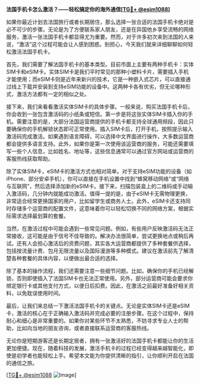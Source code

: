 **法国手机卡怎么激活？——轻松搞定你的海外通信[[TG💪+ @esim1088](https://t.me/s/esim1088)]**

如果你最近计划去法国旅行或者长期居住，那么选择一张合适的法国手机卡绝对是必不可少的步骤。无论是为了方便联系家人朋友，还是在异国他乡享受流畅的网络服务，激活一张法国手机卡都显得尤为重要。然而，对于许多初次来到法国的人来说，“激活”这个过程可能会让人感到困惑。别担心，今天我们就来详细聊聊如何轻松激活法国手机卡。

首先，我们需要了解法国手机卡的基本类型。目前市面上主要有两种手机卡：实体SIM卡和eSIM卡。实体SIM卡是我们平时常见的那种小塑料卡片，需要插入手机才能使用；而eSIM卡则是近年来新兴的技术，它是一种嵌入式芯片，可以直接通过线上下载并安装到支持eSIM功能的设备中。这两种卡各有优劣，但无论哪种形式，激活方法都有一定的相似之处。

接下来，我们来看看激活实体SIM卡的具体步骤。一般来说，购买法国手机卡后，你会收到一张包含激活码的小纸条或短信。第一步是将这张实体SIM卡插入你的手机。需要注意的是，大部分法国运营商提供的手机卡都支持全球通用频段，因此只要确保你的手机解锁状态即可正常使用。插入SIM卡后，打开手机，按照提示输入激活码完成激活。如果遇到语言障碍，可以选择中文界面进行操作，大多数运营商都会提供多语言支持。此外，如果你是第一次使用该运营商的服务，可能还需要填写一些个人信息，比如姓名、地址等，这些信息通常可以通过官方网站或运营商的客服热线获取帮助。

除了实体SIM卡，eSIM卡的激活方式也相对简单。对于支持eSIM功能的设备（如iPhone、部分安卓手机），你可以直接在手机设置中找到“蜂窝移动网络”或“网络与互联网”，然后选择添加新的eSIM卡。接下来，扫描包装盒上的二维码或手动输入激活码，几分钟内就能成功激活。值得一提的是，由于eSIM卡无需物理更换，非常适合经常更换国家的用户，比如留学生或商务人士。此外，eSIM卡还支持同时存储多个运营商的配置文件，这意味着你可以轻松切换不同的网络方案，根据实际需求选择最划算的套餐。

当然，在激活过程中可能会遇到一些常见问题。例如，有些用户反映激活码无法正常接收，这可能是由于信号不佳导致的。解决办法很简单，尝试更换地点或稍后再试。还有人会担心激活后的资费问题，其实各大运营商都提供了多种套餐供选择，包括按流量计费、包月无限流量以及国际漫游等多种模式。建议在激活前先了解清楚各种套餐的具体内容，以便做出最合适的选择。

除了基本的操作流程，我们还需要注意一些细节问题。比如，确保你的手机已经解锁，否则即使插入了法国SIM卡也无法正常使用。另外，部分运营商可能会要求你绑定银行卡或其他支付方式，以便日后扣费。因此，在激活之前最好准备好相关资料，以免耽误使用时间。

最后，让我们来总结一下激活法国手机卡的关键点。无论是实体SIM卡还是eSIM卡，激活的核心在于正确输入激活码并完成必要的注册步骤。在这个过程中，保持耐心和细心是非常重要的。如果你对某些环节不太熟悉，不妨寻求专业人士的帮助，比如向当地的朋友咨询，或者直接联系运营商的客服热线。

无论你是短期游客还是长期定居者，拥有一张激活好的法国手机卡都能让你的生活更加便捷。现在，随着科技的发展，激活手机卡的过程已经变得越来越智能化，即使是初学者也能轻松上手。希望本文能为你提供清晰的指引，让你顺利开启在法国的通信之旅。

[[TG💪+ @esim1088](https://t.me/s/esim1088) ![Image](https://i.postimg.cc/4NQfJmqS/Snipaste-2025-05-13-00-14-12.png)]